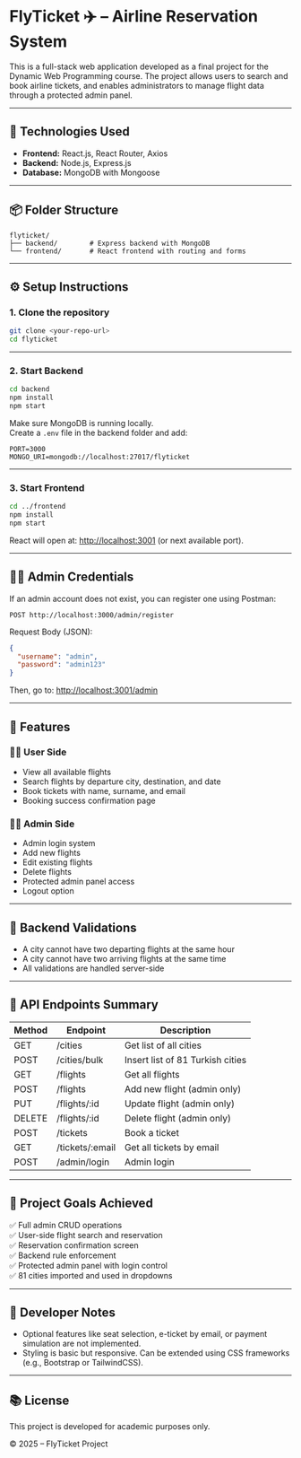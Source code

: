 # FlyTicket ✈️ – Airline Reservation System

This is a full-stack web application developed as a final project for the Dynamic Web Programming course. The project allows users to search and book airline tickets, and enables administrators to manage flight data through a protected admin panel.

---

## 🚀 Technologies Used

- **Frontend:** React.js, React Router, Axios
- **Backend:** Node.js, Express.js
- **Database:** MongoDB with Mongoose

---

## 📦 Folder Structure

```
flyticket/
├── backend/        # Express backend with MongoDB
└── frontend/       # React frontend with routing and forms
```

---

## ⚙️ Setup Instructions

### 1. Clone the repository

```bash
git clone <your-repo-url>
cd flyticket
```

---

### 2. Start Backend

```bash
cd backend
npm install
npm start
```

Make sure MongoDB is running locally.  
Create a `.env` file in the backend folder and add:

```
PORT=3000
MONGO_URI=mongodb://localhost:27017/flyticket
```

---

### 3. Start Frontend

```bash
cd ../frontend
npm install
npm start
```

React will open at: [http://localhost:3001](http://localhost:3001) (or next available port).

---

## 👨‍✈️ Admin Credentials

If an admin account does not exist, you can register one using Postman:

```http
POST http://localhost:3000/admin/register
```

Request Body (JSON):
```json
{
  "username": "admin",
  "password": "admin123"
}
```

Then, go to: [http://localhost:3001/admin](http://localhost:3001/admin)

---

## 🧩 Features

### 🧍‍♂️ User Side

- View all available flights
- Search flights by departure city, destination, and date
- Book tickets with name, surname, and email
- Booking success confirmation page

### 🧑‍💼 Admin Side

- Admin login system
- Add new flights
- Edit existing flights
- Delete flights
- Protected admin panel access
- Logout option

---

## 🔐 Backend Validations

- A city cannot have two departing flights at the same hour
- A city cannot have two arriving flights at the same time
- All validations are handled server-side

---

## 📄 API Endpoints Summary

| Method | Endpoint               | Description                     |
|--------|------------------------|---------------------------------|
| GET    | /cities                | Get list of all cities          |
| POST   | /cities/bulk           | Insert list of 81 Turkish cities|
| GET    | /flights               | Get all flights                 |
| POST   | /flights               | Add new flight (admin only)     |
| PUT    | /flights/:id           | Update flight (admin only)      |
| DELETE | /flights/:id           | Delete flight (admin only)      |
| POST   | /tickets               | Book a ticket                   |
| GET    | /tickets/:email        | Get all tickets by email        |
| POST   | /admin/login           | Admin login                     |

---

## 🎯 Project Goals Achieved

✅ Full admin CRUD operations  
✅ User-side flight search and reservation  
✅ Reservation confirmation screen  
✅ Backend rule enforcement  
✅ Protected admin panel with login control  
✅ 81 cities imported and used in dropdowns

---

## 📝 Developer Notes

- Optional features like seat selection, e-ticket by email, or payment simulation are not implemented.
- Styling is basic but responsive. Can be extended using CSS frameworks (e.g., Bootstrap or TailwindCSS).

---

## 📚 License

This project is developed for academic purposes only.

© 2025 – FlyTicket Project
